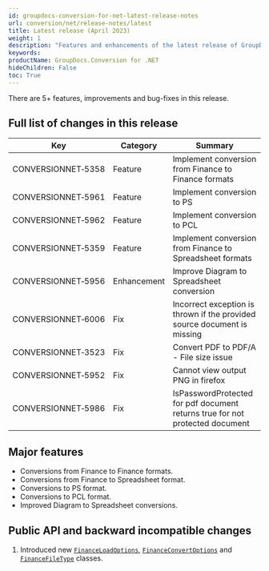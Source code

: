 ```yaml
---
id: groupdocs-conversion-for-net-latest-release-notes
url: conversion/net/release-notes/latest
title: Latest release (April 2023)
weight: 1
description: "Features and enhancements of the latest release of GroupDocs.Conversion for .NET."
keywords: 
productName: GroupDocs.Conversion for .NET
hideChildren: False
toc: True
---
```


There are 5+ features, improvements and bug-fixes in this release.

## Full list of changes in this release

| Key | Category | Summary |
| --- | --- | --- |
| CONVERSIONNET&#8209;5358 | Feature | Implement conversion from Finance to Finance formats |
| CONVERSIONNET&#8209;5961 | Feature | Implement conversion to PS |
| CONVERSIONNET&#8209;5962 | Feature | Implement conversion to PCL |
| CONVERSIONNET&#8209;5359 | Feature | Implement conversion from Finance to Spreadsheet formats |
| CONVERSIONNET&#8209;5956 | Enhancement | Improve Diagram to Spreadsheet conversion |
| CONVERSIONNET&#8209;6006 | Fix | Incorrect exception is thrown if the provided source document is missing |
| CONVERSIONNET&#8209;3523 | Fix | Convert PDF to PDF/A - File size issue |
| CONVERSIONNET&#8209;5952 | Fix | Cannot view output PNG in firefox |
| CONVERSIONNET&#8209;5986 | Fix | IsPasswordProtected for pdf document returns true for not protected document |


## Major features

* Conversions from Finance to Finance formats.
* Conversions from Finance to Spreadsheet format.
* Conversions to PS format.
* Conversions to PCL format.
* Improved Diagram to Spreadsheet conversions.


## Public API and backward incompatible changes

1. Introduced new [`FinanceLoadOptions`](https://reference2.groupdocs.com/conversion/net/groupdocs.conversion.options.load/financeloadoptions/), [`FinanceConvertOptions`](https://reference2.groupdocs.com/conversion/net/groupdocs.conversion.options.convert/financeconvertoptions/) and [`FinanceFileType`](https://reference2.groupdocs.com/conversion/net/groupdocs.conversion.filetypes/financefiletype/) classes.

